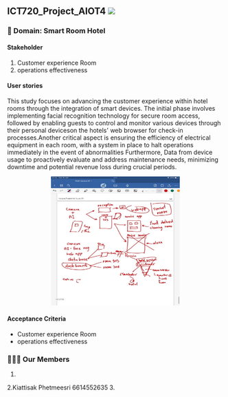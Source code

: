 ## ICT720_Project_AIOT4 <img src="https://raw.githubusercontent.com/MartinHeinz/MartinHeinz/master/wave.gif" width="30px">

### 🏢 Domain: Smart Room Hotel
#### Stakeholder
1. Customer experience Room
2. operations effectiveness

#### User stories
<p align= "left">This study focuses on advancing the customer experience within hotel rooms through the integration of smart devices. The initial phase involves implementing facial recognition technology for secure room access, followed by enabling guests to control and monitor various devices through their personal deviceson the hotels' web browser for check-in processes.Another critical aspect is ensuring the efficiency of electrical equipment in each room, with a system in place to halt operations immediately in the event of abnormalities
Furthermore, Data from device usage to proactively evaluate and address maintenance needs, 
minimizing downtime and potential revenue loss during crucial periods. </p>
<p align="center">
 <img  width=300px height=300px src="https://raw.githubusercontent.com/Watthanail/ICT720_Project_AIOT4/master/Images/README/OverviewDraft01_160124.png"><br></p>


#### Acceptance Criteria



<ul>
<li>Customer experience Room</li>
    

<li>operations effectiveness</li>
</ul>

### 👩🏻‍💻 Our Members
1.
2.Kiattisak Phetmeesri 6614552635
3.